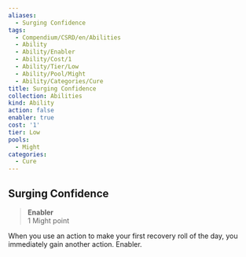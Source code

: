 ```yaml
---
aliases:
  - Surging Confidence
tags:
  - Compendium/CSRD/en/Abilities
  - Ability
  - Ability/Enabler
  - Ability/Cost/1
  - Ability/Tier/Low
  - Ability/Pool/Might
  - Ability/Categories/Cure
title: Surging Confidence
collection: Abilities
kind: Ability
action: false
enabler: true
cost: '1'
tier: Low
pools:
  - Might
categories:
  - Cure
---
```

## Surging Confidence  
>**Enabler**  
>1 Might point
  
When you use an action to make your first recovery roll of the day, you immediately gain another action. Enabler.